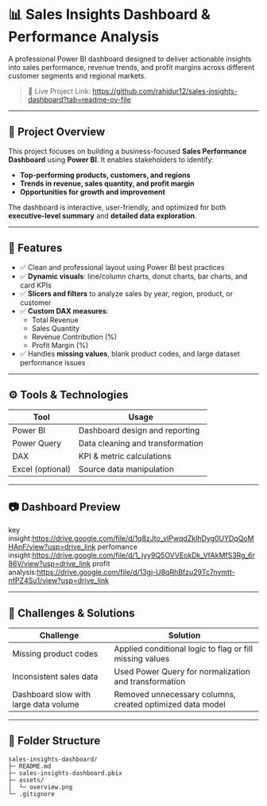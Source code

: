 # 📊 Sales Insights Dashboard & Performance Analysis

A professional Power BI dashboard designed to deliver actionable insights into sales performance, revenue trends, and profit margins across different customer segments and regional markets.

> 📌 Live Project Link: https://github.com/rahidur12/sales-insights-dashboard?tab=readme-ov-file 

---

## 🧠 Project Overview

This project focuses on building a business-focused **Sales Performance Dashboard** using **Power BI**. It enables stakeholders to identify:
- **Top-performing products, customers, and regions**
- **Trends in revenue, sales quantity, and profit margin**
- **Opportunities for growth and improvement**

The dashboard is interactive, user-friendly, and optimized for both **executive-level summary** and **detailed data exploration**.

---

## 🚀 Features

- ✅ Clean and professional layout using Power BI best practices
- ✅ **Dynamic visuals**: line/column charts, donut charts, bar charts, and card KPIs
- ✅ **Slicers and filters** to analyze sales by year, region, product, or customer
- ✅ **Custom DAX measures**:
  - Total Revenue
  - Sales Quantity
  - Revenue Contribution (%)
  - Profit Margin (%)
- ✅ Handles **missing values**, blank product codes, and large dataset performance issues

---

## ⚙️ Tools & Technologies

| Tool           | Usage                            |
|----------------|----------------------------------|
| Power BI       | Dashboard design and reporting   |
| Power Query    | Data cleaning and transformation |
| DAX            | KPI & metric calculations        |
| Excel (optional) | Source data manipulation       |

---

## 📷 Dashboard Preview

key insight:https://drive.google.com/file/d/1q8zJto_vIPwqdZkIhDyg0UYDqQoMHAnF/view?usp=drive_link
perfomance insight:https://drive.google.com/file/d/1_jyy9Q5OVVEokDk_VfAkMfS3Rg_6r86V/view?usp=drive_link
profit analysis:https://drive.google.com/file/d/13gj-U8qRhBfzu29Tc7nvmtt-nfPZ4Su1/view?usp=drive_link


---

## 🧩 Challenges & Solutions

| Challenge                                | Solution                                                   |
|-----------------------------------------|-------------------------------------------------------------|
| Missing product codes                   | Applied conditional logic to flag or fill missing values    |
| Inconsistent sales data                 | Used Power Query for normalization and transformation       |
| Dashboard slow with large data volume   | Removed unnecessary columns, created optimized data model   |

---

## 📁 Folder Structure

```text
sales-insights-dashboard/
├─ README.md
├─ sales‑insights-dashboard.pbix
├─ assets/
│  └─ overview.png
└─ .gitignore
